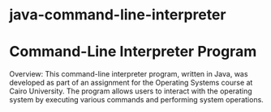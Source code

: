 # java-command-line-interpreter
# Command-Line Interpreter Program

Overview:
This command-line interpreter program, written in Java, was developed as part of an assignment for the Operating Systems course at Cairo University. The program allows users to interact with the operating system by executing various commands and performing system operations.
